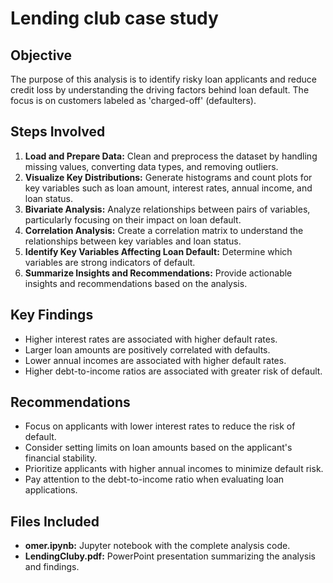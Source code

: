 # Lending club case study

## Objective
The purpose of this analysis is to identify risky loan applicants and reduce credit loss by understanding the driving factors behind loan default. The focus is on customers labeled as 'charged-off' (defaulters).

## Steps Involved
1. **Load and Prepare Data:** Clean and preprocess the dataset by handling missing values, converting data types, and removing outliers.
2. **Visualize Key Distributions:** Generate histograms and count plots for key variables such as loan amount, interest rates, annual income, and loan status.
3. **Bivariate Analysis:** Analyze relationships between pairs of variables, particularly focusing on their impact on loan default.
4. **Correlation Analysis:** Create a correlation matrix to understand the relationships between key variables and loan status.
5. **Identify Key Variables Affecting Loan Default:** Determine which variables are strong indicators of default.
6. **Summarize Insights and Recommendations:** Provide actionable insights and recommendations based on the analysis.

## Key Findings
- Higher interest rates are associated with higher default rates.
- Larger loan amounts are positively correlated with defaults.
- Lower annual incomes are associated with higher default rates.
- Higher debt-to-income ratios are associated with greater risk of default.

## Recommendations
- Focus on applicants with lower interest rates to reduce the risk of default.
- Consider setting limits on loan amounts based on the applicant's financial stability.
- Prioritize applicants with higher annual incomes to minimize default risk.
- Pay attention to the debt-to-income ratio when evaluating loan applications.

## Files Included
- **omer.ipynb:** Jupyter notebook with the complete analysis code.
- **LendingCluby.pdf:** PowerPoint presentation summarizing the analysis and findings.
